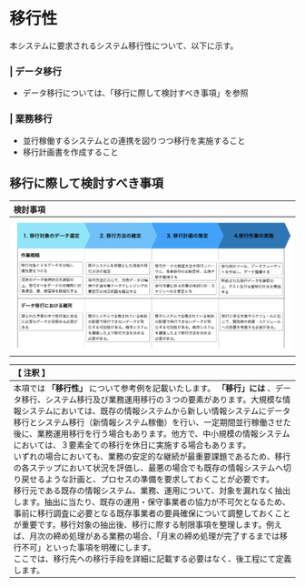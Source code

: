 # 移行性
本システムに要求されるシステム移行性について、以下に示す。

### | データ移行
* データ移行については、「移行に際して検討すべき事項」を参照

### | 業務移行
* 並行稼働するシステムとの連携を図りつつ移行を実施すること
* 移行計画書を作成すること

## 移行に際して検討すべき事項
|検討事項|
|:---|
|![image](./image/portability.png)|


|【 注釈 】|
|:---|
|本項では **「移行性」** について参考例を記載いたします。 **「移行」には** 、データ移行、システム移行及び業務運用移行の３つの要素があります。大規模な情報システムにおいては、既存の情報システムから新しい情報システムにデータ移行とシステム移行（新情報システム稼働）を行い、一定期間並行稼働させた後に、業務運用移行を行う場合もあります。他方で、中小規模の情報システムにおいては、３要素全ての移行を休日に実施する場合もあります。<br>いずれの場合においても、業務の安定的な継続が最重要課題であるため、移行の各ステップにおいて状況を評価し、最悪の場合でも既存の情報システムへ切り戻せるような計画と、プロセスの準備を要求しておくことが必要です。<br>移行元である既存の情報システム、業務、運用について、対象を漏れなく抽出します。抽出に当たり、既存の運用・保守事業者の協力が不可欠となるため、事前に移行調査に必要となる既存事業者の要員確保について調整しておくことが重要です。移行対象の抽出後、移行に際する制限事項を整理します。例えば、月次の締め処理がある業務の場合、「月末の締め処理が完了するまでは移行不可」といった事項を明確にします。<br>ここでは、移行先への移行手段を詳細に記載する必要はなく、後工程にて定義します。|
